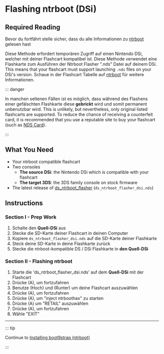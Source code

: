 # Flashing ntrboot (DSi)

## Required Reading

Bevor du fortfährt stelle sicher, dass du alle Informationen zu [ntrboot](ntrboot) gelesen hast

Diese Methode erfordert temporären Zugriff auf einen Nintendo DSi, welcher mit deiner Flashcart kompatibel ist. Diese Methode verwendet eine Flashkarte zum Ausführen der Ntrboot Flasher ".nds" Datei auf deinem DSi. This means that your flashcart must support launching `.nds` files on your DSi's version. Schaue in der Flashcart Tabelle auf [ntrboot](ntrboot) für weitere Informationen.

::: danger

In manchen seltenen Fällen ist es möglich, dass während des Flashens einer gefälschten Flashkarte diese **gebrickt** wird und somit permanent unbenutzbar wird. This is unlikely, but nevertheless, only original listed flashcarts are supported. To reduce the chance of receiving a counterfeit card, it is recommended that you use a reputable site to buy your flashcart (such as [NDS Card](https://www.nds-card.com/)).

:::

## What You Need

- Your ntrboot compatible flashcart
- Two consoles
  - **The source DSi**: the Nintendo DSi which is compatible with your flashcart
  - **The target 3DS**: the 3DS family console on stock firmware
- The latest release of [ds_ntrboot_flasher](https://github.com/ntrteam/ds_ntrboot_flasher/releases/latest) (`ds_ntrboot_flasher_dsi.nds`)

## Instructions

### Section I - Prep Work

1. Schalte den **Quell-DSi** aus
2. Stecke die SD-Karte deiner Flashcart in deinen Computer
3. Kopiere `ds_ntrboot_flasher_dsi.nds` auf die SD-Karte deiner Flashkarte
4. Steck deine SD-Karte in deine Flashkarte zurück
5. Stecke die ntrboot-kompatible DS / DSi Flashkarte in **den Quell-DSi**

### Section II - Flashing ntrboot

1. Starte die 'ds_ntrboot_flasher_dsi.nds' auf dem **Quell-DSi** mit der Flashcart
2. Drücke (A), um fortzufahren
3. Benutze (Hoch) und (Runter) um deine Flashcart auszuwählen
4. Drücke (A), um fortzufahren
5. Drücke (A), um "inject ntrboothax" zu starten
6. Drücke (A) um "RETAIL" auszuwählen
7. Drücke (A), um fortzufahren
8. Wähle "EXIT"

___

::: tip

Continue to [Installing boot9strap (ntrboot)](installing-boot9strap-\(ntrboot\))

:::
